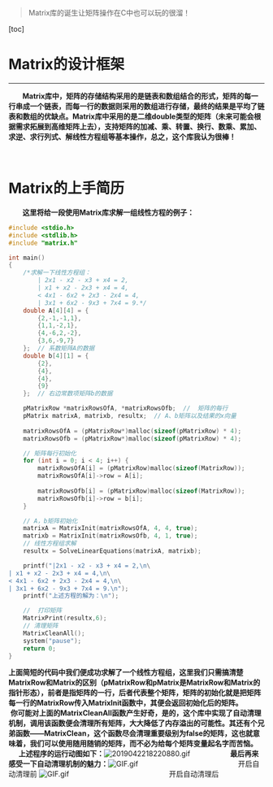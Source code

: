 ﻿> Matrix库的诞生让矩阵操作在C中也可以玩的很溜！

[toc]
# Matrix的设计框架
---
&#160; &#160; &#160; &#160;**Matrix库中，矩阵的存储结构采用的是链表和数组结合的形式，矩阵的每一行串成一个链表，而每一行的数据则采用的数组进行存储，最终的结果是平均了链表和数组的优缺点。Matrix库中采用的是二维double类型的矩阵（未来可能会根据需求拓展到高维矩阵上去），支持矩阵的加减、乘、转置、换行、数乘、累加、求逆、求行列式、解线性方程组等基本操作，总之，这个库我认为很棒！**

&nbsp;
# Matrix的上手简历
&#160; &#160; &#160; &#160;**这里将给一段使用Matrix库求解一组线性方程的例子：**
```c
#include <stdio.h>
#include <stdlib.h>
#include "matrix.h"

int main()
{
	/*求解一下线性方程组：
		| 2x1 - x2 - x3 + x4 = 2,
		| x1 + x2 - 2x3 + x4 = 4,
		< 4x1 - 6x2 + 2x3 - 2x4 = 4,
		| 3x1 + 6x2 - 9x3 + 7x4 = 9.*/
	double A[4][4] = {
		{2,-1,-1,1},
		{1,1,-2,1},
		{4,-6,2,-2},
		{3,6,-9,7}
	};	// 系数矩阵A的数据
	double b[4][1] = {
		{2},
		{4},
		{4},
		{9}
	};	// 右边常数项矩阵b的数据

	pMatrixRow *matrixRowsOfA, *matrixRowsOfb;	//	矩阵的每行
	pMatrix matrixA, matrixb, resultx;	// A、b矩阵以及结果的x向量
	
	matrixRowsOfA = (pMatrixRow*)malloc(sizeof(pMatrixRow) * 4);
	matrixRowsOfb = (pMatrixRow*)malloc(sizeof(pMatrixRow) * 4);

	// 矩阵每行初始化
	for (int i = 0; i < 4; i++) {
		matrixRowsOfA[i] = (pMatrixRow)malloc(sizeof(MatrixRow));
		matrixRowsOfA[i]->row = A[i];
		
		matrixRowsOfb[i] = (pMatrixRow)malloc(sizeof(MatrixRow));
		matrixRowsOfb[i]->row = b[i];
	}

	// A，b矩阵初始化
	matrixA = MatrixInit(matrixRowsOfA, 4, 4, true);
	matrixb = MatrixInit(matrixRowsOfb, 4, 1, true);
	// 线性方程组求解
	resultx = SolveLinearEquations(matrixA, matrixb);

	printf("|2x1 - x2 - x3 + x4 = 2,\n\
| x1 + x2 - 2x3 + x4 = 4,\n\
< 4x1 - 6x2 + 2x3 - 2x4 = 4,\n\
| 3x1 + 6x2 - 9x3 + 7x4 = 9.\n");
	printf("上述方程的解为：\n");

	//	打印矩阵
	MatrixPrint(resultx,6);
	// 清理矩阵
	MatrixCleanAll();
	system("pause");
    return 0;
}

```
**上面简短的代码中我们便成功求解了一个线性方程组，这里我们只需搞清楚MatrixRow和Matrix的区别（pMatrixRow和pMatrix是MatrixRow和Matrix的指针形态），前者是指矩阵的一行，后者代表整个矩阵，矩阵的初始化就是把矩阵每一行的MatrixRow传入MatrixInit函数中，其便会返回初始化后的矩阵。**
&#160; &#160; &#160; &#160;**你可能对上面的MatrixCleanAll函数产生好奇，是的，这个库中实现了自动清理机制，调用该函数便会清理所有矩阵，大大降低了内存溢出的可能性。其还有个兄弟函数——MatrixClean，这个函数尽会清理重要级别为false的矩阵，这也就意味着，我们可以使用随用随销的矩阵，而不必为给每个矩阵变量起名字而苦恼。**
&#160; &#160; &#160; &#160;**上述程序的运行动图如下：**![2019042218220880.gif](https://i.loli.net/2019/04/22/5cbdd7182e216.gif)
&nbsp;
&nbsp;
&nbsp;
&nbsp;
&nbsp;
&nbsp;
&#160; &#160; &#160; &#160;**最后再来感受一下自动清理机制的魅力：**![GIF.gif](https://i.loli.net/2019/04/22/5cbdd5cd776ce.gif)
&#160; &#160; &#160; &#160;&#160; &#160; &#160; &#160;&#160; &#160; &#160; &#160;&#160; &#160; &#160; &#160;&#160; &#160; &#160; &#160;&#160; &#160; &#160; &#160;&#160; &#160; &#160; &#160;开启自动清理前
![GIF.gif](https://i.loli.net/2019/04/22/5cbdd71ac6422.gif)
&#160; &#160; &#160; &#160;&#160; &#160; &#160; &#160;&#160; &#160; &#160; &#160;&#160; &#160; &#160; &#160;&#160; &#160; &#160; &#160;&#160; &#160; &#160; &#160;&#160; &#160; &#160; &#160;开启自动清理后




